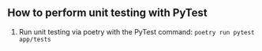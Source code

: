 ## How to perform unit testing with PyTest

1. Run unit testing via poetry with the PyTest command: `poetry run pytest app/tests`
